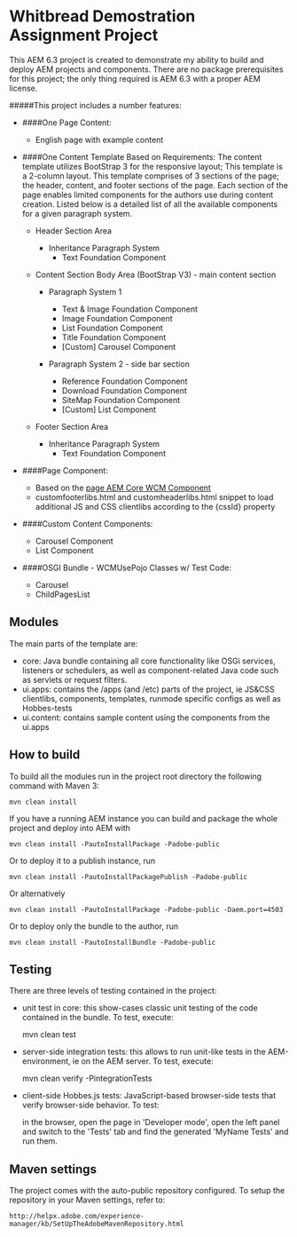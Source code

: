 # Whitbread Demostration Assignment Project

This AEM 6.3 project is created to demonstrate my ability to build and deploy AEM projects and components. There are no package prerequisites for this project; the only thing required is AEM 6.3 with a proper AEM license.

#####This project includes a number features:

* ####One Page Content:
  * English page with example content

* ####One Content Template Based on Requirements:
    The content template utilizes BootStrap 3 for the responsive layout; This template is a 2-column layout.
    This template comprises of 3 sections of the page; the header, content, and footer sections of the page.
    Each section of the page enables limited components for the authors use during content creation. Listed below is a detailed list of all the available components for a given paragraph system. 
  
  * Header Section Area 
    * Inheritance Paragraph System
      * Text Foundation Component
      
  * Content Section Body Area (BootStrap V3) - main content section
      * Paragraph System 1
        * Text & Image Foundation Component
        * Image Foundation Component
        * List Foundation Component
        * Title Foundation Component
        * [Custom] Carousel Component 
        
      * Paragraph System 2 - side bar section
        * Reference Foundation Component
        * Download Foundation Component
        * SiteMap Foundation Component
        * [Custom] List Component

  * Footer Section Area
    * Inheritance Paragraph System
      * Text Foundation Component

* ####Page Component:
  * Based on the [page AEM Core WCM Component](https://github.com/Adobe-Marketing-Cloud/aem-core-wcm-components/tree/master/content/src/content/jcr_root/apps/core/wcm/components/page/v1/page)
  * customfooterlibs.html and customheaderlibs.html snippet to load additional JS and CSS clientlibs according to the {cssId} property
  
* ####Custom Content Components:
  * Carousel Component 
  * List Component
   
* ####OSGI Bundle - WCMUsePojo Classes w/ Test Code:
  * Carousel
  * ChildPagesList

## Modules

The main parts of the template are:

* core: Java bundle containing all core functionality like OSGi services, listeners or schedulers, as well as component-related Java code such as servlets or request filters.
* ui.apps: contains the /apps (and /etc) parts of the project, ie JS&CSS clientlibs, components, templates, runmode specific configs as well as Hobbes-tests
* ui.content: contains sample content using the components from the ui.apps

## How to build

To build all the modules run in the project root directory the following command with Maven 3:

    mvn clean install

If you have a running AEM instance you can build and package the whole project and deploy into AEM with  

    mvn clean install -PautoInstallPackage -Padobe-public
    
Or to deploy it to a publish instance, run

    mvn clean install -PautoInstallPackagePublish -Padobe-public
    
Or alternatively

    mvn clean install -PautoInstallPackage -Padobe-public -Daem.port=4503

Or to deploy only the bundle to the author, run

    mvn clean install -PautoInstallBundle -Padobe-public

## Testing

There are three levels of testing contained in the project:

* unit test in core: this show-cases classic unit testing of the code contained in the bundle. To test, execute:

    mvn clean test

* server-side integration tests: this allows to run unit-like tests in the AEM-environment, ie on the AEM server. To test, execute:

    mvn clean verify -PintegrationTests

* client-side Hobbes.js tests: JavaScript-based browser-side tests that verify browser-side behavior. To test:

    in the browser, open the page in 'Developer mode', open the left panel and switch to the 'Tests' tab and find the generated 'MyName Tests' and run them.


## Maven settings

The project comes with the auto-public repository configured. To setup the repository in your Maven settings, refer to:

    http://helpx.adobe.com/experience-manager/kb/SetUpTheAdobeMavenRepository.html
